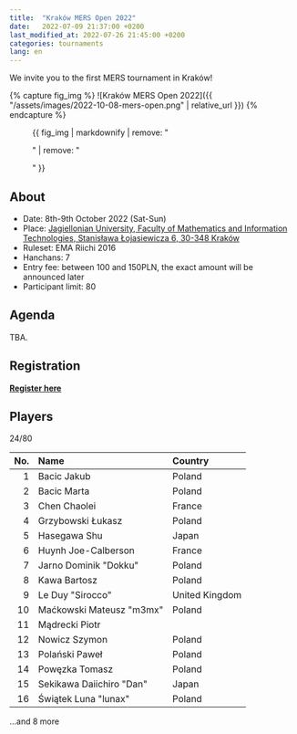 ```yaml
---
title:  "Kraków MERS Open 2022"
date:   2022-07-09 21:37:00 +0200
last_modified_at: 2022-07-26 21:45:00 +0200
categories: tournaments
lang: en
---
```


We invite you to the first MERS tournament in Kraków!

{% capture fig_img %}
![Kraków MERS Open 2022]({{ "/assets/images/2022-10-08-mers-open.png" | relative_url }})
{% endcapture %}

<figure>
  {{ fig_img | markdownify | remove: "<p>" | remove: "</p>" }}
</figure>

## About

* Date: 8th-9th October 2022 (Sat-Sun)
* Place: [Jagiellonian University, Faculty of Mathematics and Information Technologies, Stanisława Łojasiewicza 6, 30-348 Kraków](https://goo.gl/maps/izBiryMK8gM9GpQd6)
* Ruleset: EMA Riichi 2016
* Hanchans: 7
* Entry fee: between 100 and 150PLN, the exact amount will be announced later
* Participant limit: 80

## Agenda

TBA.

## Registration

**[Register here](https://forms.gle/n25tH2yqy7i7nW7DA)**

## Players

<div class="progress" style="margin-bottom: 0.5em">
	<div
		class="progress-bar progress-bar-striped"
		role="progressbar"
		style="width: calc(100%*24/80);"
		aria-valuenow="24"
		aria-valuemin="0"
		aria-valuemax="80">
		24/80
	</div>
</div>

<center id="biggus-tablus" markdown="block">

| No. | Name                     | Country        |
|----:|:-------------------------|:---------------|
|   1 | Bacic Jakub              | Poland         |
|   2 | Bacic Marta              | Poland         |
|   3 | Chen Chaolei             | France         |
|   4 | Grzybowski Łukasz        | Poland         |
|   5 | Hasegawa Shu             | Japan          |
|   6 | Huynh Joe-Calberson      | France         |
|   7 | Jarno Dominik "Dokku"    | Poland         |
|   8 | Kawa Bartosz             | Poland         |
|   9 | Le Duy "Sirocco"         | United Kingdom |
|  10 | Maćkowski Mateusz "m3mx" | Poland         |
|  11 | Mądrecki Piotr           |                |
|  12 | Nowicz Szymon            | Poland         |
|  13 | Polański Paweł           | Poland         |
|  14 | Powęzka Tomasz           | Poland         |
|  15 | Sekikawa Daiichiro "Dan" | Japan          |
|  16 | Świątek Luna "lunax"     | Poland         |

</center>

...and 8 more
